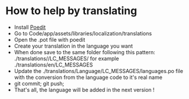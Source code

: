 # How to help by translating

- Install [Poedit](https://poedit.net/)
- Go to Code/app/assets/libraries/localization/translations
- Open the .pot file with poedit
- Create your translation in the language you want
- When done save to the same folder following this pattern: ./translations/<language code>/LC_MESSAGES/<save here>
for example ./translations/en/LC_MESSAGES
- Update the ./translations/Language/LC_MESSAGES/languages.po file with the conversion from the language code to it's real name
- git commit; git push;
- That's all, the language will be added in the next version !
